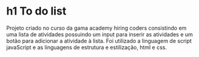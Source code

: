 # h1 To do list

Projeto criado no curso da gama academy hiring coders consistindo em uma lista de atividades possuindo um input para inserir as atividades e um botão para adicionar a atividade à lista. 
Foi utilizado a linguagem de script javaScript e as linguagens de estrutura e estilização, html e css.
